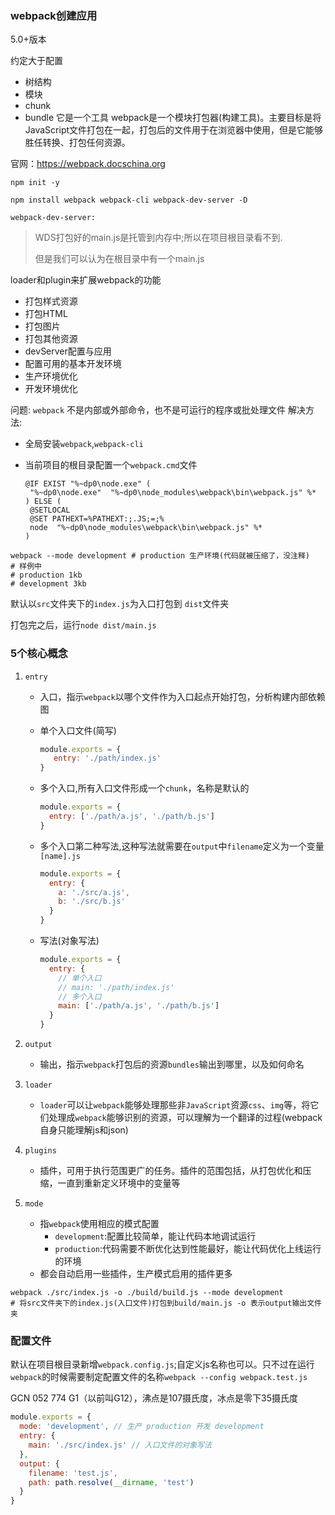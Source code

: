 ### webpack创建应用

5.0+版本

约定大于配置

- 树结构
- 模块
- chunk
- bundle
它是一个工具
webpack是一个模块打包器(构建工具)。主要目标是将JavaScript文件打包在一起，打包后的文件用于在浏览器中使用，但是它能够胜任转换、打包任何资源。

官网：https://webpack.docschina.org

```shell
npm init -y
```

```shell
npm install webpack webpack-cli webpack-dev-server -D
```

`webpack-dev-server:`

>  WDS打包好的main.js是托管到内存中;所以在项目根目录看不到.
>
> 但是我们可以认为在根目录中有一个main.js

loader和plugin来扩展webpack的功能

- 打包样式资源
- 打包HTML
- 打包图片
- 打包其他资源
- devServer配置与应用
- 配置可用的基本开发环境
- 生产环境优化
- 开发环境优化

问题: `webpack` 不是内部或外部命令，也不是可运行的程序或批处理文件
解决方法:

  - 全局安装`webpack`,`webpack-cli`

  - 当前项目的根目录配置一个`webpack.cmd`文件

    ```shell
    @IF EXIST "%~dp0\node.exe" (
     "%~dp0\node.exe"  "%~dp0\node_modules\webpack\bin\webpack.js" %*
    ) ELSE (
     @SETLOCAL
     @SET PATHEXT=%PATHEXT:;.JS;=;%
     node  "%~dp0\node_modules\webpack\bin\webpack.js" %*
    )
    ```

```shell
webpack --mode development # production 生产环境(代码就被压缩了，没注释)
# 样例中 
# production 1kb
# development 3kb
```

默认以`src`文件夹下的`index.js`为入口打包到 `dist`文件夹

打包完之后，运行`node dist/main.js`

### 5个核心概念 

1. `entry`
  
   - 入口，指示`webpack`以哪个文件作为入口起点开始打包，分析构建内部依赖图
   
   - 单个入口文件(简写)
   
     ```javascript
     module.exports = {
     	entry: './path/index.js'
     }
     ```
   
   - 多个入口,所有入口文件形成一个`chunk`，名称是默认的
   
     ```javascript
     module.exports = {
       entry: ['./path/a.js', './path/b.js']
     }
     ```
   
   - 多个入口第二种写法,这种写法就需要在`output`中`filename`定义为一个变量`[name].js`
   
     ```javascript
     module.exports = {
       entry: {
         a: './src/a.js',
         b: './src/b.js'
       }
     }
     ```
   
     
   
   - 写法(对象写法)
   
     ```javascript
     module.exports = {
       entry: {
         // 单个入口
         // main: './path/index.js'
         // 多个入口
         main: ['./path/a.js', './path/b.js']
       }
     }
     ```
   
2. `output`

   - 输出，指示`webpack`打包后的资源`bundles`输出到哪里，以及如何命名

     

3. `loader`

   - `loader`可以让`webpack`能够处理那些非`JavaScript`资源`css`、`img`等，将它们处理成`webpack`能够识别的资源，可以理解为一个翻译的过程(webpack自身只能理解js和json)

4. `plugins`

   - 插件，可用于执行范围更广的任务。插件的范围包括，从打包优化和压缩，一直到重新定义环境中的变量等

5. `mode`
   - 指`webpack`使用相应的模式配置
     - `development`:配置比较简单，能让代码本地调试运行
     - `production`:代码需要不断优化达到性能最好，能让代码优化上线运行的环境
   - 都会自动启用一些插件，生产模式启用的插件更多

```shell
webpack ./src/index.js -o ./build/build.js --mode development
# 将src文件夹下的index.js(入口文件)打包到build/main.js -o 表示output输出文件夹
```

### 配置文件

默认在项目根目录新增`webpack.config.js`;自定义js名称也可以。只不过在运行`webpack`的时候需要制定配置文件的名称`webpack --config webpack.test.js`











GCN 052 774 G1（以前叫G12），沸点是107摄氏度，冰点是零下35摄氏度









```javascript
module.exports = {
  mode: 'development', // 生产 production 开发 development
  entry: {
    main: './src/index.js' // 入口文件的对象写法
  },
  output: {
    filename: 'test.js', 
    path: path.resolve(__dirname, 'test')
  }
}
```



